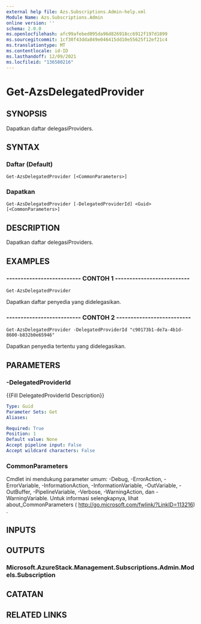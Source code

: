 ```yaml
---
external help file: Azs.Subscriptions.Admin-help.xml
Module Name: Azs.Subscriptions.Admin
online version: ''
schema: 2.0.0
ms.openlocfilehash: afc99afebed095da96d826918cc6912f197d1899
ms.sourcegitcommit: 1cf30f43dda849e046415dd10e55625f12ef21c4
ms.translationtype: MT
ms.contentlocale: id-ID
ms.lasthandoff: 12/09/2021
ms.locfileid: "136580216"
---
```

# Get-AzsDelegatedProvider

## SYNOPSIS
Dapatkan daftar delegasiProviders.

## SYNTAX

### Daftar (Default)
```
Get-AzsDelegatedProvider [<CommonParameters>]
```

### Dapatkan
```
Get-AzsDelegatedProvider [-DelegatedProviderId] <Guid> [<CommonParameters>]
```

## DESCRIPTION
Dapatkan daftar delegasiProviders.

## EXAMPLES

### -------------------------- CONTOH 1 --------------------------
```
Get-AzsDelegatedProvider
```

Dapatkan daftar penyedia yang didelegasikan.

### -------------------------- CONTOH 2 --------------------------
```
Get-AzsDelegatedProvider -DelegatedProviderId "c90173b1-de7a-4b1d-8600-b832b0e65946"
```

Dapatkan penyedia tertentu yang didelegasikan.

## PARAMETERS

### -DelegatedProviderId
{{Fill DelegatedProviderId Description}}

```yaml
Type: Guid
Parameter Sets: Get
Aliases: 

Required: True
Position: 1
Default value: None
Accept pipeline input: False
Accept wildcard characters: False
```

### CommonParameters
Cmdlet ini mendukung parameter umum: -Debug, -ErrorAction, -ErrorVariable, -InformationAction, -InformationVariable, -OutVariable, -OutBuffer, -PipelineVariable, -Verbose, -WarningAction, dan -WarningVariable. Untuk informasi selengkapnya, lihat about_CommonParameters ( http://go.microsoft.com/fwlink/?LinkID=113216) .

## INPUTS

## OUTPUTS

### Microsoft.AzureStack.Management.Subscriptions.Admin.Models.Subscription

## CATATAN

## RELATED LINKS

